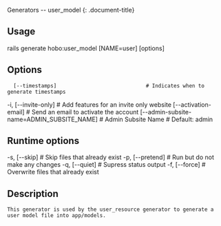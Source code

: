 Generators -- user\_model
{: .document-title}


## Usage

    

  rails generate hobo:user_model [NAME=user] [options]


## Options

    

      [--timestamps]                             # Indicates when to generate timestamps
  -i, [--invite-only]                            # Add features for an invite only website
      [--activation-email]                       # Send an email to activate the account
      [--admin-subsite-name=ADMIN_SUBSITE_NAME]  # Admin Subsite Name
                                                 # Default: admin


## Runtime options

    

  -s, [--skip]     # Skip files that already exist
  -p, [--pretend]  # Run but do not make any changes
  -q, [--quiet]    # Supress status output
  -f, [--force]    # Overwrite files that already exist


## Description

    


    This generator is used by the user_resource generator to generate a
    user model file into app/models.

